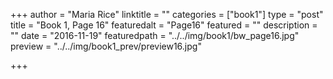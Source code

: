 +++
author = "Maria Rice"
linktitle = ""
categories = ["book1"]
type = "post"
title = "Book 1, Page 16"
featuredalt = "Page16"
featured = ""
description = ""
date = "2016-11-19"
featuredpath = "../../img/book1/bw_page16.jpg"
preview = "../../img/book1_prev/preview16.jpg"

+++

